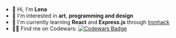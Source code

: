 - 👋 Hi, I'm **Lena**
- 👀 I'm interested in **art**, **programming and design**
- 🌱 I'm currently learning **React** and **Express.js** through [Ironhack](https://www.ironhack.com)
- 👩‍🎓 Find me on Codewars: [![Codewars Badge](https://www.codewars.com/users/lenaimdahl/badges/micro)](https://www.codewars.com/users/lenaimdahl)

